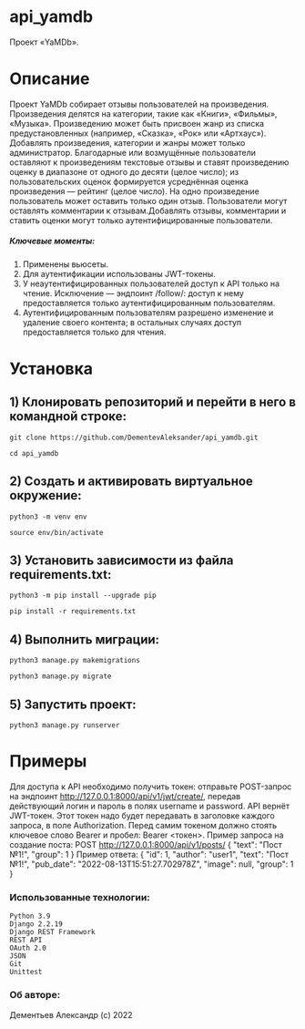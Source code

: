 # api_yamdb
Проект «YaMDb».

# Описание
Проект YaMDb собирает отзывы пользователей на произведения. Произведения делятся на категории, такие как «Книги», «Фильмы», «Музыка». Произведению может быть присвоен жанр из списка предустановленных (например, «Сказка», «Рок» или «Артхаус»). Добавлять произведения, категории и жанры может только администратор. Благодарные или возмущённые пользователи оставляют к произведениям текстовые отзывы и ставят произведению оценку в диапазоне от одного до десяти (целое число); из пользовательских оценок формируется усреднённая оценка произведения — рейтинг (целое число). На одно произведение пользователь может оставить только один отзыв. Пользователи могут оставлять комментарии к отзывам.Добавлять отзывы, комментарии и ставить оценки могут только аутентифицированные пользователи.

##### Ключевые моменты:
1. Применены вьюсеты.
2. Для аутентификации использованы JWT-токены.
3. У неаутентифицированных пользователей доступ к API только на чтение. Исключение — эндпоинт /follow/: доступ к нему предоставляется только аутентифицированным пользователям.
4. Аутентифицированным пользователям разрешено изменение и удаление своего контента; в остальных случаях доступ предоставляется только для чтения.

# Установка
## 1) Клонировать репозиторий и перейти в него в командной строке:
```
git clone https://github.com/DementevAleksander/api_yamdb.git
```
```
cd api_yamdb
```
## 2) Cоздать и активировать виртуальное окружение:
```
python3 -m venv env
```

```
source env/bin/activate
```

## 3) Установить зависимости из файла requirements.txt:
```
python3 -m pip install --upgrade pip
```

```
pip install -r requirements.txt
```

## 4) Выполнить миграции:
```
python3 manage.py makemigrations
```
```
python3 manage.py migrate
```

## 5) Запустить проект:
```
python3 manage.py runserver
```

# Примеры
Для доступа к API необходимо получить токен: отправьте POST-запрос на эндпоинт http://127.0.0.1:8000/api/v1/jwt/create/, передав действующий логин и пароль в полях username и password. API вернёт JWT-токен.
Этот токен надо будет передавать в заголовке каждого запроса, в поле Authorization. Перед самим токеном должно стоять ключевое слово Bearer и пробел: Bearer <токен>.
Пример запроса на создание поста: POST http://127.0.0.1:8000/api/v1/posts/
{
  "text": "Пост №1!",
  "group": 1
}
Пример ответа:
{
  "id": 1,
  "author": "user1",
  "text": "Пост №1!",
  "pub_date": "2022-08-13T15:51:27.702978Z",
  "image": null,
  "group": 1
}

### Использованные технологии:
```
Python 3.9
Django 2.2.19
Django REST Framework
REST API
OAuth 2.0
JSON
Git
Unittest
```

### Об авторе:
Дементьев Александр (с) 2022
